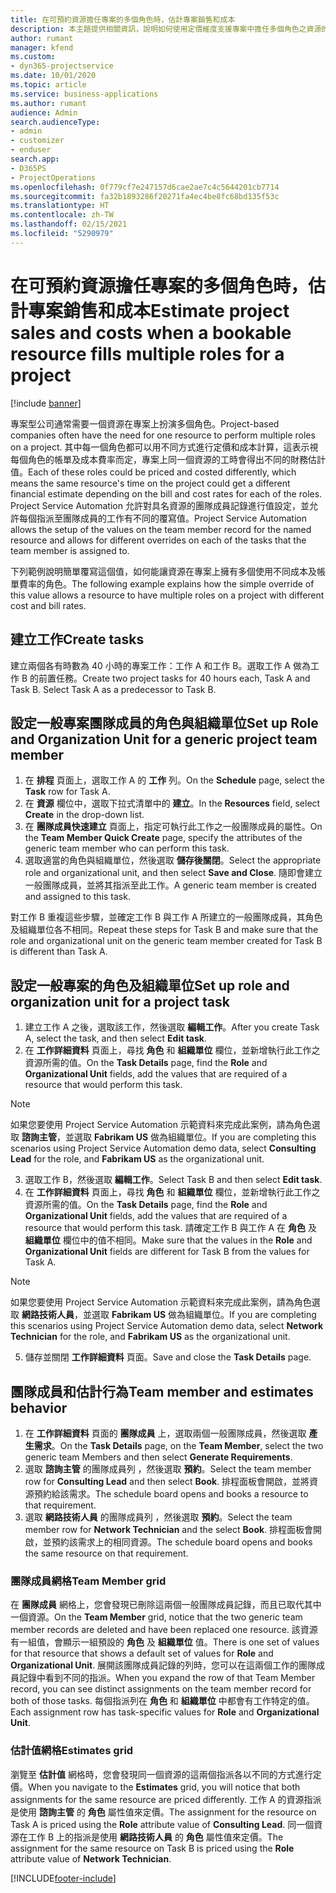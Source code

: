 ```yaml
---
title: 在可預約資源擔任專案的多個角色時，估計專案銷售和成本
description: 本主題提供相關資訊，說明如何使用定價維度支援專案中擔任多個角色之資源的定價和成本計算。
author: rumant
manager: kfend
ms.custom:
- dyn365-projectservice
ms.date: 10/01/2020
ms.topic: article
ms.service: business-applications
ms.author: rumant
audience: Admin
search.audienceType:
- admin
- customizer
- enduser
search.app:
- D365PS
- ProjectOperations
ms.openlocfilehash: 0f779cf7e247157d6cae2ae7c4c5644201cb7714
ms.sourcegitcommit: fa32b1893286f20271fa4ec4be8fc68bd135f53c
ms.translationtype: HT
ms.contentlocale: zh-TW
ms.lasthandoff: 02/15/2021
ms.locfileid: "5290979"
---
```

# <a name="estimate-project-sales-and-costs-when-a-bookable-resource-fills-multiple-roles-for-a-project"></a><span data-ttu-id="4e7c7-103">在可預約資源擔任專案的多個角色時，估計專案銷售和成本</span><span class="sxs-lookup"><span data-stu-id="4e7c7-103">Estimate project sales and costs when a bookable resource fills multiple roles for a project</span></span> 

[!include [banner](../includes/psa-now-project-operations.md)]

<span data-ttu-id="4e7c7-104">專案型公司通常需要一個資源在專案上扮演多個角色。</span><span class="sxs-lookup"><span data-stu-id="4e7c7-104">Project-based companies often have the need for one resource to perform multiple roles on a project.</span></span> <span data-ttu-id="4e7c7-105">其中每一個角色都可以用不同方式進行定價和成本計算，這表示視每個角色的帳單及成本費率而定，專案上同一個資源的工時會得出不同的財務估計值。</span><span class="sxs-lookup"><span data-stu-id="4e7c7-105">Each of these roles could be priced and costed differently, which means the same resource's time on the project could get a different financial estimate depending on the bill and cost rates for each of the roles.</span></span> <span data-ttu-id="4e7c7-106">Project Service Automation 允許對具名資源的團隊成員記錄進行值設定，並允許每個指派至團隊成員的工作有不同的覆寫值。</span><span class="sxs-lookup"><span data-stu-id="4e7c7-106">Project Service Automation allows the setup of the values on the team member record for the named resource and allows for different overrides on each of the tasks that the team member is assigned to.</span></span>

<span data-ttu-id="4e7c7-107">下列範例說明簡單覆寫這個值，如何能讓資源在專案上擁有多個使用不同成本及帳單費率的角色。</span><span class="sxs-lookup"><span data-stu-id="4e7c7-107">The following example  explains how the simple override of this value allows a resource to have multiple roles on a project with different cost and bill rates.</span></span>

## <a name="create-tasks"></a><span data-ttu-id="4e7c7-108">建立工作</span><span class="sxs-lookup"><span data-stu-id="4e7c7-108">Create tasks</span></span>
<span data-ttu-id="4e7c7-109">建立兩個各有時數為 40 小時的專案工作：工作 A 和工作 B。選取工作 A 做為工作 B 的前置任務。</span><span class="sxs-lookup"><span data-stu-id="4e7c7-109">Create two project tasks for 40 hours each, Task A and Task B. Select Task A as a predecessor to Task B.</span></span>

## <a name="set-up-role-and-organization-unit-for-a-generic-project-team-member"></a><span data-ttu-id="4e7c7-110">設定一般專案團隊成員的角色與組織單位</span><span class="sxs-lookup"><span data-stu-id="4e7c7-110">Set up Role and Organization Unit for a generic project team member</span></span>

1. <span data-ttu-id="4e7c7-111">在 **排程** 頁面上，選取工作 A 的 **工作** 列。</span><span class="sxs-lookup"><span data-stu-id="4e7c7-111">On the **Schedule** page, select the **Task** row for Task A.</span></span> 
2. <span data-ttu-id="4e7c7-112">在 **資源** 欄位中，選取下拉式清單中的 **建立**。</span><span class="sxs-lookup"><span data-stu-id="4e7c7-112">In the **Resources** field, select **Create** in the drop-down list.</span></span>
3. <span data-ttu-id="4e7c7-113">在 **團隊成員快速建立** 頁面上，指定可執行此工作之一般團隊成員的屬性。</span><span class="sxs-lookup"><span data-stu-id="4e7c7-113">On the **Team Member Quick Create** page, specify the attributes of the generic team member who can perform this task.</span></span>
4. <span data-ttu-id="4e7c7-114">選取適當的角色與組織單位，然後選取 **儲存後關閉**。</span><span class="sxs-lookup"><span data-stu-id="4e7c7-114">Select the appropriate role and organizational unit, and then select **Save and Close**.</span></span> <span data-ttu-id="4e7c7-115">隨即會建立一般團隊成員，並將其指派至此工作。</span><span class="sxs-lookup"><span data-stu-id="4e7c7-115">A generic team member is created and assigned to this task.</span></span> 

<span data-ttu-id="4e7c7-116">對工作 B 重複這些步驟，並確定工作 B 與工作 A 所建立的一般團隊成員，其角色及組織單位各不相同。</span><span class="sxs-lookup"><span data-stu-id="4e7c7-116">Repeat these steps for Task B and make sure that the role and organizational unit on the generic team member created for Task B is different than Task A.</span></span> 

## <a name="set-up-role-and-organization-unit-for-a-project-task"></a><span data-ttu-id="4e7c7-117">設定一般專案的角色及組織單位</span><span class="sxs-lookup"><span data-stu-id="4e7c7-117">Set up role and organization unit for a project task</span></span>

1. <span data-ttu-id="4e7c7-118">建立工作 A 之後，選取該工作，然後選取 **編輯工作**。</span><span class="sxs-lookup"><span data-stu-id="4e7c7-118">After you create Task A, select the task, and then select **Edit task**.</span></span>
2. <span data-ttu-id="4e7c7-119">在 **工作詳細資料** 頁面上，尋找 **角色** 和 **組織單位** 欄位，並新增執行此工作之資源所需的值。</span><span class="sxs-lookup"><span data-stu-id="4e7c7-119">On the **Task Details** page, find the **Role** and **Organizational Unit** fields, add the values that are required of a resource that would perform this task.</span></span> 

  > [!NOTE]
  > <span data-ttu-id="4e7c7-120">如果您要使用 Project Service Automation 示範資料來完成此案例，請為角色選取 **諮詢主管**，並選取 **Fabrikam US** 做為組織單位。</span><span class="sxs-lookup"><span data-stu-id="4e7c7-120">If you are completing this scenarios using Project Service Automation demo data, select **Consulting Lead** for the role, and **Fabrikam US** as the organizational unit.</span></span>

3. <span data-ttu-id="4e7c7-121">選取工作 B，然後選取 **編輯工作**。</span><span class="sxs-lookup"><span data-stu-id="4e7c7-121">Select Task B and then select **Edit task**.</span></span>
4. <span data-ttu-id="4e7c7-122">在 **工作詳細資料** 頁面上，尋找 **角色** 和 **組織單位** 欄位，並新增執行此工作之資源所需的值。</span><span class="sxs-lookup"><span data-stu-id="4e7c7-122">On the **Task Details** page, find the **Role** and **Organizational Unit** fields, add the values that are required of a resource that would perform this task.</span></span> <span data-ttu-id="4e7c7-123">請確定工作 B 與工作 A 在 **角色** 及 **組織單位** 欄位中的值不相同。</span><span class="sxs-lookup"><span data-stu-id="4e7c7-123">Make sure that the values in the **Role** and **Organizational Unit** fields are different for Task B from the values for Task A.</span></span> 

  > [!NOTE]
  > <span data-ttu-id="4e7c7-124">如果您要使用 Project Service Automation 示範資料來完成此案例，請為角色選取 **網路技術人員**，並選取 **Fabrikam US** 做為組織單位。</span><span class="sxs-lookup"><span data-stu-id="4e7c7-124">If you are completing this scenarios using Project Service Automation demo data, select **Network Technician** for the role, and **Fabrikam US** as the organizational unit.</span></span>

5. <span data-ttu-id="4e7c7-125">儲存並關閉 **工作詳細資料** 頁面。</span><span class="sxs-lookup"><span data-stu-id="4e7c7-125">Save and close the **Task Details** page.</span></span> 

## <a name="team-member-and-estimates-behavior"></a><span data-ttu-id="4e7c7-126">團隊成員和估計行為</span><span class="sxs-lookup"><span data-stu-id="4e7c7-126">Team member and estimates behavior</span></span> 

1. <span data-ttu-id="4e7c7-127">在 **工作詳細資料** 頁面的 **團隊成員** 上，選取兩個一般團隊成員，然後選取 **產生需求**。</span><span class="sxs-lookup"><span data-stu-id="4e7c7-127">On the **Task Details** page, on the **Team Member**, select the two generic team Members and then select **Generate Requirements**.</span></span> 
2. <span data-ttu-id="4e7c7-128">選取 **諮詢主管** 的團隊成員列 ，然後選取 **預約**。</span><span class="sxs-lookup"><span data-stu-id="4e7c7-128">Select the team member row for **Consulting Lead** and then select **Book**.</span></span> <span data-ttu-id="4e7c7-129">排程面板會開啟，並將資源預約給該需求。</span><span class="sxs-lookup"><span data-stu-id="4e7c7-129">The schedule board opens and books a resource to that requirement.</span></span>
3. <span data-ttu-id="4e7c7-130">選取 **網路技術人員** 的團隊成員列 ，然後選取 **預約**。</span><span class="sxs-lookup"><span data-stu-id="4e7c7-130">Select the team member row for **Network Technician** and the select **Book**.</span></span> <span data-ttu-id="4e7c7-131">排程面板會開啟，並預約該需求上的相同資源。</span><span class="sxs-lookup"><span data-stu-id="4e7c7-131">The schedule board opens and books the same resource on that requirement.</span></span>

### <a name="team-member-grid"></a><span data-ttu-id="4e7c7-132">團隊成員網格</span><span class="sxs-lookup"><span data-stu-id="4e7c7-132">Team Member grid</span></span> 
<span data-ttu-id="4e7c7-133">在 **團隊成員** 網格上，您會發現已刪除這兩個一般團隊成員記錄，而且已取代其中一個資源。</span><span class="sxs-lookup"><span data-stu-id="4e7c7-133">On the **Team Member** grid, notice that the two generic team member records are deleted and have been replaced one resource.</span></span> <span data-ttu-id="4e7c7-134">該資源有一組值，會顯示一組預設的 **角色** 及 **組織單位** 值。</span><span class="sxs-lookup"><span data-stu-id="4e7c7-134">There is one set of values for that resource that shows a default set of values for **Role** and **Organizational Unit**.</span></span>
<span data-ttu-id="4e7c7-135">展開該團隊成員記錄的列時，您可以在這兩個工作的團隊成員記錄中看到不同的指派。</span><span class="sxs-lookup"><span data-stu-id="4e7c7-135">When you expand the row of that Team Member record, you can see distinct assignments on the team member record for both of those tasks.</span></span> <span data-ttu-id="4e7c7-136">每個指派列在 **角色** 和 **組織單位** 中都會有工作特定的值。</span><span class="sxs-lookup"><span data-stu-id="4e7c7-136">Each assignment row has task-specific values for **Role** and **Organizational Unit**.</span></span> 

### <a name="estimates-grid"></a><span data-ttu-id="4e7c7-137">估計值網格</span><span class="sxs-lookup"><span data-stu-id="4e7c7-137">Estimates grid</span></span> 
<span data-ttu-id="4e7c7-138">瀏覽至 **估計值** 網格時，您會發現同一個資源的這兩個指派各以不同的方式進行定價。</span><span class="sxs-lookup"><span data-stu-id="4e7c7-138">When you navigate to the **Estimates** grid, you will notice that both assignments for the same resource are priced differently.</span></span>
<span data-ttu-id="4e7c7-139">工作 A 的資源指派是使用 **諮詢主管** 的 **角色** 屬性值來定價。</span><span class="sxs-lookup"><span data-stu-id="4e7c7-139">The assignment for the resource on Task A is priced using the **Role** attribute value of **Consulting Lead**.</span></span> <span data-ttu-id="4e7c7-140">同一個資源在工作 B 上的指派是使用 **網路技術人員** 的 **角色** 屬性值來定價。</span><span class="sxs-lookup"><span data-stu-id="4e7c7-140">The assignment for the same resource on Task B is priced using the **Role** attribute value of **Network Technician**.</span></span>



[!INCLUDE[footer-include](../includes/footer-banner.md)]